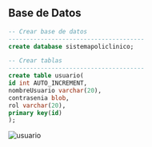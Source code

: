 ## Base de Datos
```sql
-- Crear base de datos
--------------------------------------
create database sistemapoliclinico;

-- Crear tablas
--------------------------------------
create table usuario(
id int AUTO_INCREMENT,
nombreUsuario varchar(20),
contrasenia blob,
rol varchar(20),
primary key(id)
);
```
![usuario](https://github.com/user-attachments/assets/4e44d30c-453c-42d9-ac74-427be6be366c)
